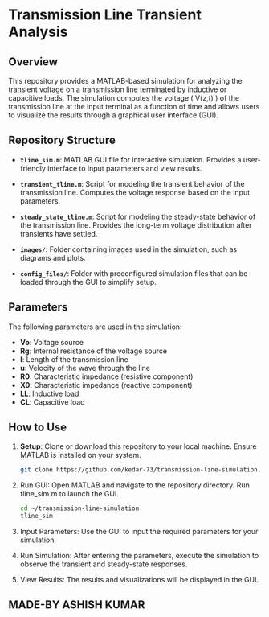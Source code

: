 # Transmission Line Transient Analysis

## Overview
This repository provides a MATLAB-based simulation for analyzing the transient voltage on a transmission line terminated by inductive or capacitive loads. The simulation computes the voltage \( V(z,t) \) of the transmission line at the input terminal as a function of time and allows users to visualize the results through a graphical user interface (GUI).

## Repository Structure

- **`tline_sim.m`**: MATLAB GUI file for interactive simulation. Provides a user-friendly interface to input parameters and view results.
  
- **`transient_tline.m`**: Script for modeling the transient behavior of the transmission line. Computes the voltage response based on the input parameters.
  
- **`steady_state_tline.m`**: Script for modeling the steady-state behavior of the transmission line. Provides the long-term voltage distribution after transients have settled.

- **`images/`**: Folder containing images used in the simulation, such as diagrams and plots.

- **`config_files/`**: Folder with preconfigured simulation files that can be loaded through the GUI to simplify setup.

## Parameters

The following parameters are used in the simulation:

- **Vo**: Voltage source
- **Rg**: Internal resistance of the voltage source
- **l**: Length of the transmission line
- **u**: Velocity of the wave through the line
- **R0**: Characteristic impedance (resistive component)
- **X0**: Characteristic impedance (reactive component)
- **LL**: Inductive load
- **CL**: Capacitive load

## How to Use

1. **Setup**: Clone or download this repository to your local machine. Ensure MATLAB is installed on your system.
   ```bash
   git clone https://github.com/kedar-73/transmission-line-simulation.git

2. Run GUI: Open MATLAB and navigate to the repository directory. Run tline_sim.m to launch the GUI.
   ```bash
   cd ~/transmission-line-simulation
   tline_sim

3. Input Parameters: Use the GUI to input the required parameters for your simulation.

4. Run Simulation: After entering the parameters, execute the simulation to observe the transient and steady-state responses.

5. View Results: The results and visualizations will be displayed in the GUI.

## MADE-BY ASHISH KUMAR
